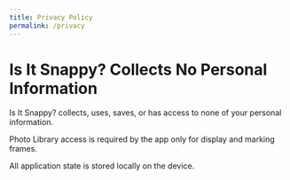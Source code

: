 ```yaml
---
title: Privacy Policy
permalink: /privacy
---
```


# Is It Snappy? Collects No Personal Information

Is It Snappy? collects, uses, saves, or has access to none of your
personal information.

Photo Library access is required by the app only for display and
marking frames.

All application state is stored locally on the device.
